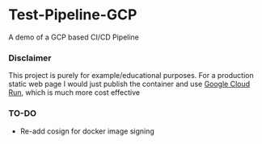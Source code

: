 # Test-Pipeline-GCP
A demo of a GCP based CI/CD Pipeline

### Disclaimer
This project is purely for example/educational purposes. For a production static web page I would just publish the container and use [Google Cloud Run](https://cloud.google.com/run?hl=en), which is much more cost effective

### TO-DO
- Re-add cosign for docker image signing


